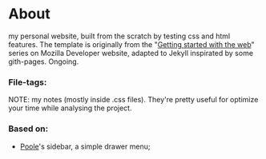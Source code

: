 # About
my personal website, built from the scratch by testing css and html features. The template is originally from the "[Getting started with the web](https://developer.mozilla.org/en-US/docs/Learn/Getting_started_with_the_web)" series on Mozilla Developer website, adapted to Jekyll inspirated by some gith-pages. Ongoing.


### File-tags:

NOTE: my notes (mostly inside .css files). They're pretty useful for optimize your time while analysing the project.

### Based on:

+ [Poole](http://getpoole.com/)'s sidebar, a simple drawer menu;